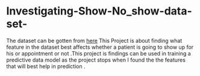 # Investigating-Show-No_show-data-set-
The dataset can be gotten from [here](https://www.kaggle.com/datasets/joniarroba/noshowappointments)
This Project is about finding what feature in the dataset best affects whether a patient is going to show up for his or appointment or not .This project is findings can be used in training a  predictive  data model as the project stops when I found the the features that will best help in prediction .
